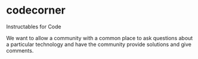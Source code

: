 # codecorner
Instructables for Code

We want to allow a community with a common place to ask questions about a particular technology and have the community provide solutions and give comments.
